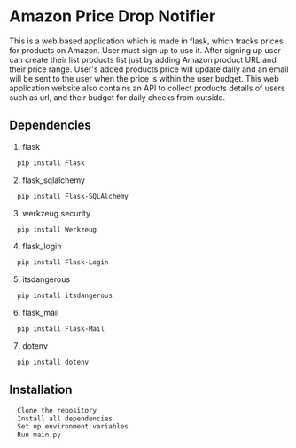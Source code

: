 
# Amazon Price Drop Notifier

This is a web based application which is made in flask, which tracks prices for products on Amazon. User must sign up to use it. After signing up user can create their list products list just by adding Amazon product URL and their price range. User's added products price will update daily and an email will be sent to the user when the price is within the user budget.
This web application  website also contains an API to collect products details of users such as url, and their budget for daily checks from outside.


## Dependencies

1. flask

```bash
  pip install Flask
```
2. flask_sqlalchemy
```bash
  pip install Flask-SQLAlchemy
```
3. werkzeug.security
```bash
  pip install Werkzeug
```
4. flask_login
```bash
  pip install Flask-Login
```
5. itsdangerous
```bash
  pip install itsdangerous
```
6. flask_mail
```bash
  pip install Flask-Mail
```
7. dotenv
```bash
  pip install dotenv
```


  
## Installation

```bash
  Clone the repository
  Install all dependencies
  Set up environment variables
  Run main.py
```
    